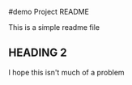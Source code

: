 #demo Project README

This is a simple readme file

## HEADING 2

I hope this isn't much of a problem
